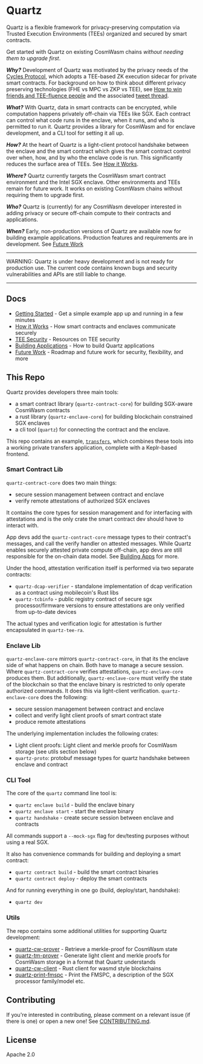 # Quartz

Quartz is a flexible framework for privacy-preserving computation via Trusted Execution
Environments (TEEs) organized and secured by smart contracts.

Get started with Quartz on existing CosmWasm chains *without needing them to
upgrade first*.

_**Why?**_ Development of Quartz was motivated by the privacy needs of the [Cycles Protocol][cycles],
which adopts a TEE-based ZK execution sidecar for private smart contracts. 
For background on how to think about different privacy preserving
technologies (FHE vs MPC vs ZKP vs TEE), see [How to win friends and TEE-fluence
people][how_to_win_friends_talk] and the associated [tweet
thread][how_to_win_friends_thread].

_**What?**_ With Quartz, data in smart contracts can be encrypted, while computation happens
privately off-chain via TEEs like SGX. Each contract can control what code runs in the
enclave, when it runs, and who is permitted to run it. Quartz provides
a library for CosmWasm and for enclave development, and a CLI tool for setting
it all up.

_**How?**_ At the heart of Quartz is a light-client protocol handshake between the enclave and the
smart contract which gives the smart contract control over when, how, and by who
the enclave code is run. This significantly reduces the surface area of TEEs.
See [How it Works][how_it_works].

_**Where?**_ Quartz currently targets the CosmWasm smart contract environment and the Intel SGX enclave. 
Other environments and TEEs remain for future work. It works on existing
CosmWasm chains without requiring them to upgrade first.

_**Who?**_ Quartz is (currently) for any CosmWasm developer interested in adding privacy or secure off-chain compute to their contracts and applications.

_**When?**_ Early, non-production versions of Quartz are available now for building
example applications. Production features and requirements are in development.
See [Future Work][future_work]

---

WARNING: Quartz is under heavy development and is not ready for production use.
The current code contains known bugs and security vulnerabilities and APIs are still liable to change.

---

## Docs

- [Getting Started][getting_started] - Get a simple example app up and running in a few minutes
- [How it Works][how_it_works] - How smart contracts and enclaves communicate securely
- [TEE Security][tees] - Resources on TEE security 
- [Building Applications][building_apps] - How to build Quartz applications
- [Future Work][future_work] - Roadmap and future work for security, flexibility, and
  more

## This Repo

Quartz provides developers three main tools:

- a smart contract library (`quartz-contract-core`) for building SGX-aware CosmWasm contracts
- a rust library (`quartz-enclave-core`) for building blockchain constrained SGX enclaves
- a cli tool (`quartz`) for connecting the contract and the enclave.

This repo contains an example, [`transfers`](/examples/transfers), which combines these
tools into a working private transfers application, complete with a Keplr-based
frontend.

### Smart Contract Lib

`quartz-contract-core` does two main things:

- secure session management between contract and enclave
- verify remote attestations of authorized SGX enclaves

It contains the core types for session management and for interfacing with attestations
and is the only crate the smart contract dev should have to interact with. 

App devs add the `quartz-contract-core` message types to their contract's messages, 
and call the verify handler on attested messages. While Quartz enables 
securely attested private compute off-chain, app devs are still responsible 
for the on-chain data model. See [Building Apps](/docs/building_apps.md) for more.

Under the hood, attestation verification itself is performed via two separate contracts:

- `quartz-dcap-verifier` - standalone implementation of dcap verification as a contract using
  mobilecoin's Rust libs
- `quartz-tcbinfo` - public registry contract of secure sgx processor/firmware versions to
  ensure attestations are only verified from up-to-date devices

The actual types and verification logic for attestation is further encapsulated in `quartz-tee-ra`.

### Enclave Lib

`quartz-enclave-core` mirrors `quartz-contract-core`, in that its the enclave side of what happens
on chain. Both have to manage a secure session. Where `quartz-contract-core` verifies
attestations, `quartz-enclave-core` produces them. But additionally, `quartz-enclave-core` must
verify the state of the blockchain so that the enclave binary is restricted to
only operate authorized commands. It does this via light-client verification.
`quartz-enclave-core` does the following:

- secure session management between contract and enclave
- collect and verify light client proofs of smart contract state
- produce remote attestations

The underlying implementation includes the following crates: 

* Light client proofs: Light client and merkle proofs for CosmWasm storage (see utils section below)
* `quartz-proto`: protobuf message types for quartz handshake between enclave and contract

### CLI Tool

The core of the `quartz` command line tool is:

- `quartz enclave build` - build the enclave binary
- `quartz enclave start` - start the enclave binary
- `quartz handshake` -  create secure session between enclave and contracts

All commands support a `--mock-sgx` flag for dev/testing purposes without using
a real SGX.

It also has convenience commands for building and deploying a smart
contract:

- `quartz contract build` - build the smart contract binaries
- `quartz contract deploy` - deploy the smart contracts 

And for running everything in one go (build, deploy/start, handshake): 
- `quartz dev`

### Utils

The repo contains some additional utilities for supporting Quartz development:

* [quartz-cw-prover](crates/utils/cw-prover) - Retrieve a merkle-proof for CosmWasm state
* [quartz-tm-prover](crates/utils/tm-prover) - Generate light client and merkle proofs for CosmWasm storage in a format that Quartz
  understands
* [quartz-cw-client](crates/utils/cw-client) - Rust client for wasmd
  style blockchains
* [quartz-print-fmspc](crates/utils/print-fmspc) - Print the FMSPC, a
  description of the SGX processor family/model etc.


## Contributing

If you're interested in contributing, please comment on a relevant issue (if there is one) or open a new one!
See [CONTRIBUTING.md](CONTRIBUTING.md).

## License

Apache 2.0

[cycles]: https://cycles.money
[getting_started]: /docs/getting_started.md
[how_it_works]: /docs/how_it_works.md
[building_apps]: /docs/building_apps.md
[tees]: /docs/tees.md
[future_work]: /docs/roadmap.md
[how_to_win_friends_talk]: https://www.youtube.com/watch?v=XwKIt5XYyqw
[how_to_win_friends_thread]: https://x.com/buchmanster/status/1816084691784720887
